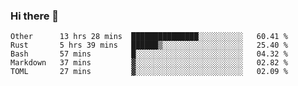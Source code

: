 ### Hi there 👋

<!--
**WShiBin/WShiBin** is a ✨ _special_ ✨ repository because its `README.md` (this file) appears on your GitHub profile.

Here are some ideas to get you started:

- 🔭 I’m currently working on ...
- 🌱 I’m currently learning ...
- 👯 I’m looking to collaborate on ...
- 🤔 I’m looking for help with ...
- 💬 Ask me about ...
- 📫 How to reach me: ...
- 😄 Pronouns: ...
- ⚡ Fun fact: ...
-->

<!--START_SECTION:waka-->
```text
Other      13 hrs 28 mins  ███████████████░░░░░░░░░░   60.41 % 
Rust       5 hrs 39 mins   ██████▒░░░░░░░░░░░░░░░░░░   25.40 % 
Bash       57 mins         █░░░░░░░░░░░░░░░░░░░░░░░░   04.32 % 
Markdown   37 mins         ▓░░░░░░░░░░░░░░░░░░░░░░░░   02.82 % 
TOML       27 mins         ▓░░░░░░░░░░░░░░░░░░░░░░░░   02.09 % 
```
<!--END_SECTION:waka-->
